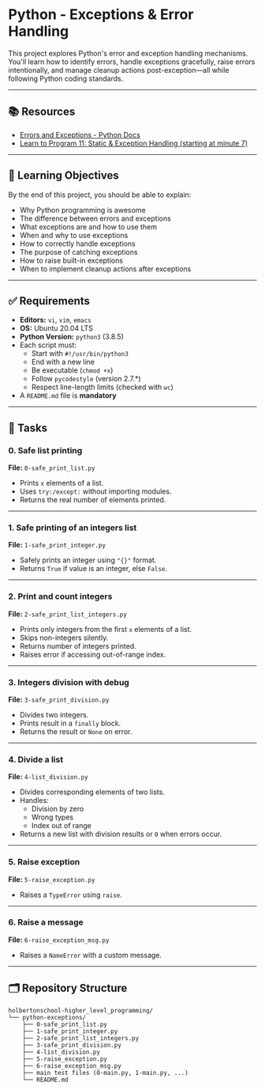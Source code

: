 # Python - Exceptions & Error Handling

This project explores Python's error and exception handling mechanisms. You'll learn how to identify errors, handle exceptions gracefully, raise errors intentionally, and manage cleanup actions post-exception—all while following Python coding standards.

---

## 📚 Resources

- [Errors and Exceptions - Python Docs](https://docs.python.org/3/tutorial/errors.html)
- [Learn to Program 11: Static & Exception Handling (starting at minute 7)](https://www.youtube.com/watch?v=NIWwJbo-9_8)

---

## 🎯 Learning Objectives

By the end of this project, you should be able to explain:

- Why Python programming is awesome
- The difference between errors and exceptions
- What exceptions are and how to use them
- When and why to use exceptions
- How to correctly handle exceptions
- The purpose of catching exceptions
- How to raise built-in exceptions
- When to implement cleanup actions after exceptions

---

## ✅ Requirements

- **Editors:** `vi`, `vim`, `emacs`
- **OS:** Ubuntu 20.04 LTS
- **Python Version:** `python3` (3.8.5)
- Each script must:
  - Start with `#!/usr/bin/python3`
  - End with a new line
  - Be executable (`chmod +x`)
  - Follow `pycodestyle` (version 2.7.\*)
  - Respect line-length limits (checked with `wc`)
- A `README.md` file is **mandatory**

---

## 🧠 Tasks

### 0. Safe list printing
**File:** `0-safe_print_list.py`  
- Prints `x` elements of a list.
- Uses `try:/except:` without importing modules.
- Returns the real number of elements printed.

---

### 1. Safe printing of an integers list
**File:** `1-safe_print_integer.py`  
- Safely prints an integer using `"{}"` format.
- Returns `True` if value is an integer, else `False`.

---

### 2. Print and count integers
**File:** `2-safe_print_list_integers.py`  
- Prints only integers from the first `x` elements of a list.
- Skips non-integers silently.
- Returns number of integers printed.
- Raises error if accessing out-of-range index.

---

### 3. Integers division with debug
**File:** `3-safe_print_division.py`  
- Divides two integers.
- Prints result in a `finally` block.
- Returns the result or `None` on error.

---

### 4. Divide a list
**File:** `4-list_division.py`  
- Divides corresponding elements of two lists.
- Handles:
  - Division by zero
  - Wrong types
  - Index out of range
- Returns a new list with division results or `0` when errors occur.

---

### 5. Raise exception
**File:** `5-raise_exception.py`  
- Raises a `TypeError` using `raise`.

---

### 6. Raise a message
**File:** `6-raise_exception_msg.py`  
- Raises a `NameError` with a custom message.

---

## 🗂️ Repository Structure

```text
holbertonschool-higher_level_programming/
└── python-exceptions/
    ├── 0-safe_print_list.py
    ├── 1-safe_print_integer.py
    ├── 2-safe_print_list_integers.py
    ├── 3-safe_print_division.py
    ├── 4-list_division.py
    ├── 5-raise_exception.py
    ├── 6-raise_exception_msg.py
    ├── main test files (0-main.py, 1-main.py, ...)
    └── README.md

